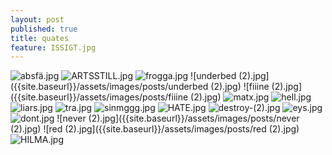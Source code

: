 ```yaml
---
layout: post
published: true
title: quates
feature: ISSIGT.jpg
---
```

![absfä.jpg]({{site.baseurl}}/assets/images/posts/absfä.jpg)
![ARTSSTILL.jpg]({{site.baseurl}}/assets/images/posts/ARTSSTILL.jpg)
![frogga.jpg]({{site.baseurl}}/assets/images/posts/frogga.jpg)
![underbed (2).jpg]({{site.baseurl}}/assets/images/posts/underbed (2).jpg)
![fiiine (2).jpg]({{site.baseurl}}/assets/images/posts/fiiine (2).jpg)
![matx.jpg]({{site.baseurl}}/assets/images/posts/matx.jpg)
![hell.jpg]({{site.baseurl}}/assets/images/posts/hell.jpg)
![liars.jpg]({{site.baseurl}}/assets/images/posts/liars.jpg)
![tra.jpg]({{site.baseurl}}/assets/images/posts/tra.jpg)
![sinmggg.jpg]({{site.baseurl}}/assets/images/posts/sinmggg.jpg)
![HATE.jpg]({{site.baseurl}}/assets/images/posts/HATE.jpg)
![destroy-(2).jpg]({{site.baseurl}}/assets/images/posts/destroy-(2).jpg)
![eys.jpg]({{site.baseurl}}/assets/images/posts/eys.jpg)
![dont.jpg]({{site.baseurl}}/assets/images/posts/dont.jpg)
![never (2).jpg]({{site.baseurl}}/assets/images/posts/never (2).jpg)
![red (2).jpg]({{site.baseurl}}/assets/images/posts/red (2).jpg)
![HILMA.jpg]({{site.baseurl}}/assets/images/posts/HILMA.jpg)
